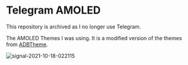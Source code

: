 # Telegram AMOLED
This repository is archived as I no longer use Telegram.

The AMOLED Themes I was using. It is a modified version of the themes from [ADBTheme](https://t.me/s/ABTheme?before=464).


![signal-2021-10-18-022115](https://user-images.githubusercontent.com/57488583/137679482-34603c52-fd5a-41fe-bf28-2978d64e0a3e.png)
